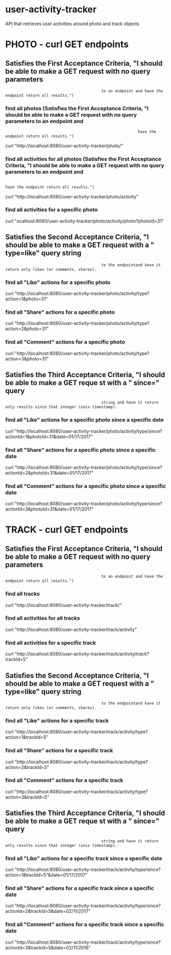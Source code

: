 # user-activity-tracker
API that retrieves user activities around photo and track objects

# PHOTO - curl GET endpoints 

## Satisfies the First Acceptance Criteria, "I should be able to make a GET request with no query parameters
                                              to an endpoint and have the endpoint return all results.")
### find all photos (Satisfies the First Acceptance Criteria, "I should be able to make a GET request with no query parameters to an endpoint and
                                                              have the endpoint return all results.")
curl "http://localhost:8080/user-activity-tracker/photo/"

### find all activities for all photos (Satisfies the First Acceptance Criteria, "I should be able to make a GET request with no query parameters to an endpoint and
                                                                                                    have the endpoint return all results.")
curl "http://localhost:8080/user-activity-tracker/photo/activity"

### find all activities for a specific photo
curl "ocalhost:8080/user-activity-tracker/photo/activity/photo?photoId=31"

## Satisfies the Second Acceptance Criteria, "I should be able to make a GET request with a " type=like" query string
                                              to the endpointand have it return only likes (or comments, shares).
### find all "Like" actions for a specific photo
curl "http://localhost:8080/user-activity-tracker/photo/activity/type?action=1&photo=31"

### find all "Share" actions for a specific photo
curl "http://localhost:8080/user-activity-tracker/photo/activity/type?action=2&photo=31"

### find all "Comment" actions for a specific photo
curl "http://localhost:8080/user-activity-tracker/photo/activity/type?action=3&photo=31"


## Satisfies the Third Acceptance Criteria, "I should be able to make a GET reque st with a " since=<integer>" query
                                              string and have it return only results since that integer (unix timestamp).
### find all "Like" actions for a specific photo since a specific date
curl "http://localhost:8080/user-activity-tracker/photo/activity/type/since?actionId=1&photoId=31&date=01/17/2017"

### find all "Share" actions for a specific photo since a specific date
curl "http://localhost:8080/user-activity-tracker/photo/activity/type/since?actionId=2&photoId=31&date=01/17/2017"

### find all "Comment" actions for a specific photo since a specific date
curl "http://localhost:8080/user-activity-tracker/photo/activity/type/since?actionId=3&photoId=31&date=01/17/2017"



# TRACK - curl GET endpoints

## Satisfies the First Acceptance Criteria, "I should be able to make a GET request with no query parameters
                                              to an endpoint and have the endpoint return all results.")
### find all tracks 
curl "http://localhost:8080/user-activity-tracker/track/"

### find all activities for all tracks
curl "http://localhost:8080/user-activity-tracker/track/activity"

### find all activities for a specific track
curl "http://localhost:8080/user-activity-tracker/track/activity/track?trackId=5"


## Satisfies the Second Acceptance Criteria, "I should be able to make a GET request with a " type=like" query string
                                              to the endpointand have it return only likes (or comments, shares).
### find all "Like" actions for a specific track
curl "http://localhost:8080/user-activity-tracker/track/activity/type?action=1&trackId=5"

### find all "Share" actions for a specific track
curl "http://localhost:8080/user-activity-tracker/track/activity/type?action=2&trackId=5"

### find all "Comment" actions for a specific track
curl "http://localhost:8080/user-activity-tracker/track/activity/type?action=3&trackId=5"


## Satisfies the Third Acceptance Criteria, "I should be able to make a GET reque st with a " since=<integer>" query
                                              string and have it return only results since that integer (unix timestamp).
### find all "Like" actions for a specific track since a specific date
curl "http://localhost:8080/user-activity-tracker/track/activity/type/since?action=1&trackId=5"&date=01/17/2017"

### find all "Share" actions for a specific track since a specific date
curl "http://localhost:8080/user-activity-tracker/track/activity/type/since?actionId=2&trackId=5&date=02/11/2017"

### find all "Comment" actions for a specific track since a specific date
curl "http://localhost:8080/user-activity-tracker/track/activity/type/since?actionId=3&trackId=5&date=02/11/2016"
